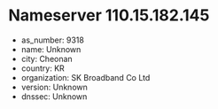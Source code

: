 # Nameserver 110.15.182.145

* as_number: 9318
* name: Unknown
* city: Cheonan
* country: KR
* organization: SK Broadband Co Ltd
* version: Unknown
* dnssec: Unknown
